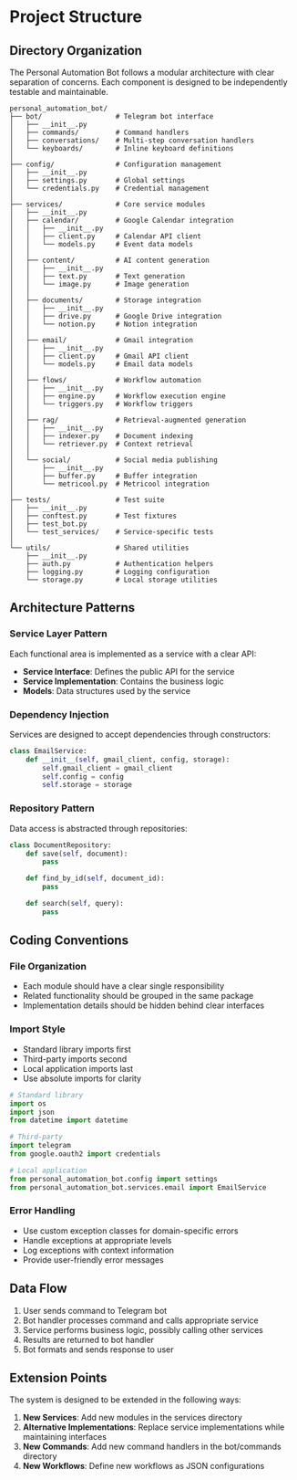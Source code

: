 # Project Structure

## Directory Organization

The Personal Automation Bot follows a modular architecture with clear separation of concerns. Each component is designed to be independently testable and maintainable.

```
personal_automation_bot/
├── bot/                  # Telegram bot interface
│   ├── __init__.py
│   ├── commands/         # Command handlers
│   ├── conversations/    # Multi-step conversation handlers
│   └── keyboards/        # Inline keyboard definitions
│
├── config/               # Configuration management
│   ├── __init__.py
│   ├── settings.py       # Global settings
│   └── credentials.py    # Credential management
│
├── services/             # Core service modules
│   ├── __init__.py
│   ├── calendar/         # Google Calendar integration
│   │   ├── __init__.py
│   │   ├── client.py     # Calendar API client
│   │   └── models.py     # Event data models
│   │
│   ├── content/          # AI content generation
│   │   ├── __init__.py
│   │   ├── text.py       # Text generation
│   │   └── image.py      # Image generation
│   │
│   ├── documents/        # Storage integration
│   │   ├── __init__.py
│   │   ├── drive.py      # Google Drive integration
│   │   └── notion.py     # Notion integration
│   │
│   ├── email/            # Gmail integration
│   │   ├── __init__.py
│   │   ├── client.py     # Gmail API client
│   │   └── models.py     # Email data models
│   │
│   ├── flows/            # Workflow automation
│   │   ├── __init__.py
│   │   ├── engine.py     # Workflow execution engine
│   │   └── triggers.py   # Workflow triggers
│   │
│   ├── rag/              # Retrieval-augmented generation
│   │   ├── __init__.py
│   │   ├── indexer.py    # Document indexing
│   │   └── retriever.py  # Context retrieval
│   │
│   └── social/           # Social media publishing
│       ├── __init__.py
│       ├── buffer.py     # Buffer integration
│       └── metricool.py  # Metricool integration
│
├── tests/                # Test suite
│   ├── __init__.py
│   ├── conftest.py       # Test fixtures
│   ├── test_bot.py
│   └── test_services/    # Service-specific tests
│
└── utils/                # Shared utilities
    ├── __init__.py
    ├── auth.py           # Authentication helpers
    ├── logging.py        # Logging configuration
    └── storage.py        # Local storage utilities
```

## Architecture Patterns

### Service Layer Pattern

Each functional area is implemented as a service with a clear API:

- **Service Interface**: Defines the public API for the service
- **Service Implementation**: Contains the business logic
- **Models**: Data structures used by the service

### Dependency Injection

Services are designed to accept dependencies through constructors:

```python
class EmailService:
    def __init__(self, gmail_client, config, storage):
        self.gmail_client = gmail_client
        self.config = config
        self.storage = storage
```

### Repository Pattern

Data access is abstracted through repositories:

```python
class DocumentRepository:
    def save(self, document):
        pass

    def find_by_id(self, document_id):
        pass

    def search(self, query):
        pass
```

## Coding Conventions

### File Organization

- Each module should have a clear single responsibility
- Related functionality should be grouped in the same package
- Implementation details should be hidden behind clear interfaces

### Import Style

- Standard library imports first
- Third-party imports second
- Local application imports last
- Use absolute imports for clarity

```python
# Standard library
import os
import json
from datetime import datetime

# Third-party
import telegram
from google.oauth2 import credentials

# Local application
from personal_automation_bot.config import settings
from personal_automation_bot.services.email import EmailService
```

### Error Handling

- Use custom exception classes for domain-specific errors
- Handle exceptions at appropriate levels
- Log exceptions with context information
- Provide user-friendly error messages

## Data Flow

1. User sends command to Telegram bot
2. Bot handler processes command and calls appropriate service
3. Service performs business logic, possibly calling other services
4. Results are returned to bot handler
5. Bot formats and sends response to user

## Extension Points

The system is designed to be extended in the following ways:

1. **New Services**: Add new modules in the services directory
2. **Alternative Implementations**: Replace service implementations while maintaining interfaces
3. **New Commands**: Add new command handlers in the bot/commands directory
4. **New Workflows**: Define new workflows as JSON configurations
